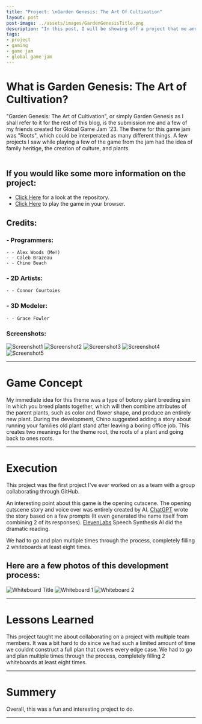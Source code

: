 ```yaml
---
title: "Project: \nGarden Genesis: The Art Of Cultivation"
layout: post
post-image: ../assets/images/GardenGenesisTitle.png
description: "In this post, I will be showing off a project that me and a few of my friends did for Global Game Jam '23, Garden Genesis: The Art of Cultivation."
tags:
- project
- gaming
- game jam
- global game jam
---
```


# What is Garden Genesis: The Art of Cultivation?

"Garden Genesis: The Art of Cultivation", or simply Garden Genesis as I shall refer to it for the rest of this blog, is the submission me and a few of my friends created for Global Game Jam '23. The theme for this game jam was "Roots", which could be interperated as many different things. A few projects I saw while playing a few of the game from the jam had the idea of family heritige, the creation of culture, and plants.
<br>
<br>
## If you would like some more information on the project:
- <a href="https://github.com/Aleph-Null-Studios/Garden-Genesis-The-Art-of-Cultivation" target="_blank">Click Here</a> for a look at the repository.
- <a href="https://dabvexx.itch.io/garden-genesis-the-art-of-cultivation" target="_blank">Click Here</a> to play the game in your browser.

## Credits:
### - Programmers:
    - - Alex Woods (Me!)
    - - Caleb Brazeau
    - - Chino Beach

### - 2D Artists:
    - - Connor Courtoies

### - 3D Modeler:
    - - Grace Fowler


### Screenshots:
<div aligh="center">
    <img src="../assets/images/GardenGenesisScreenShot1.png" alt="Screenshot1">
    <img src="../assets/images/GardenGenesisScreenShot2.png" alt="Screenshot2">
    <img src="../assets/images/GardenGenesisScreenShot3.png" alt="Screenshot3">
    <img src="../assets/images/GardenGenesisScreenShot4.png" alt="Screenshot4">
    <img src="../assets/images/GardenGenesisScreenShot5.png" alt="Screenshot5">
</div>

---

# Game Concept

My immediate idea for this theme was a type of botony plant breeding sim in which you breed plants together, which will then combine attributes of the parent plants, such as color and flower shape, and produce an entirely new plant. During the development, Chino suggested adding a story about running your families old plant stand after leaving a boring office job. This creates two meanings for the theme root, the roots of a plant and going back to ones roots.

---

# Execution

This project was the first project I've ever worked on as a team with a group collaborating through GitHub. 

An interesting point about this game is the opening cutscene. The opening cutscene story and voice over was entirely created by AI. [ChatGPT](https://openai.com/blog/chatgpt) wrote the story based on a few prompts (It even generated the name itself from combining 2 of its responses). [ElevenLabs](https://beta.elevenlabs.io) Speech Synthesis AI did the dramatic reading.

We had to go and plan multiple times through the process, completely filling 2 whiteboards at least eight times. 

## Here are a few photos of this development process:
<div aligh="center">
    <img src="../assets/images/GardenGenesisTitleWhiteboard.png" alt="Whiteboard Title">
    <img src="../assets/images/GardenGenesisWhiteboard1.png" alt="Whiteboard 1">
    <img src="../assets/images/GardenGenesisWhiteboard2.png" alt="Whiteboard 2">
</div>

---

# Lessons Learned

This project taught me about collaborating on a project with multiple team members. It was a bit hard to do since we had such a limited amount of time we couldnt construct a full plan that covers every edge case. We had to go and plan multiple times through the process, completely filling 2 whiteboards at least eight times. 

---

# Summery

Overall, this was a fun and interesting project to do. 

---